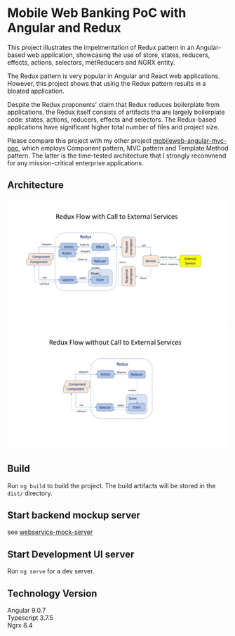 # Mobile Web Banking PoC with Angular and Redux

This project illustrates the impelmentation of Redux pattern in an Angular-based web application, showcasing the use of store, states, 
reducers, effects, actions, selectors, metReducers and NGRX entity.  

The Redux pattern is very popular in Angular and React web applications. However, this project shows that using the Redux pattern
results in a bloated application.  

Despite the Redux proponents' claim that Redux reduces boilerplate from applications,  the Redux itself consists of artifacts tha are
largely boilerplate code: states, actions, reducers, effects and selectors. The Redux-based applications have significant higher total
number of files and project size. 

Please compare this project with my other project [mobileweb-angular-mvc-poc](https://github.com/dhui808/mobileweb-angular-mvc-poc), 
which employs Component pattern, MVC pattern and Template Method pattern. The latter is the time-tested architecture that I strongly
recommend for any mission-critical enterprise applications.

## Architecture
![Architecture](images/reduxflow1.png)
![Architecture](images/reduxflow2.png)

## Build
Run `ng build` to build the project. The build artifacts will be stored in the `dist/` directory.

## Start backend mockup server
see [webservice-mock-server](https://github.com/dhui808/webservice-mock-server)

## Start Development UI server
Run `ng serve` for a dev server.

## Technology Version
Angular 9.0.7\
Typescript 3.7.5\
Ngrx 8.4